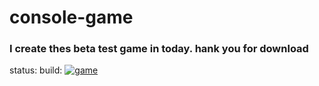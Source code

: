 # console-game

### I create thes beta test game in today. hank you for download

status:
    build:
    [![game](https://github.com/SillySharper/console-game/actions/workflows/game.yml/badge.svg)](https://github.com/SillySharper/console-game/actions/workflows/game.yml)
